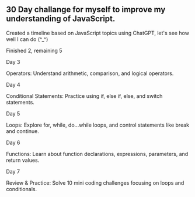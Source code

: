 ## 30 Day challange for myself to improve my understanding of JavaScript.

Created a timeline based on JavaScript topics using ChatGPT, let's see how well I can do (^_^)

Finished 2, remaining 5

Day 3

Operators: Understand arithmetic, comparison, and logical operators.

Day 4

Conditional Statements: Practice using if, else if, else, and switch statements.

Day 5

Loops: Explore for, while, do...while loops, and control statements like break and continue.

Day 6

Functions: Learn about function declarations, expressions, parameters, and return values.

Day 7

Review & Practice: Solve 10 mini coding challenges focusing on loops and conditionals.


